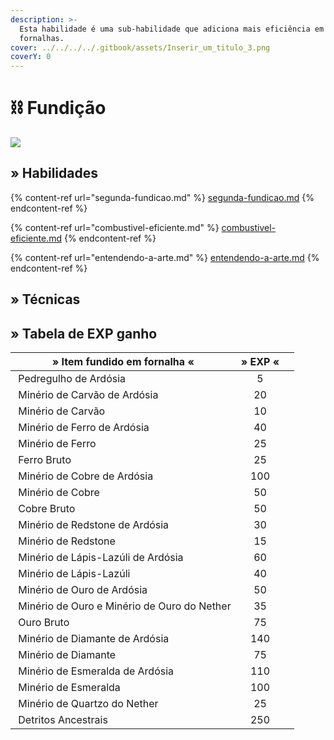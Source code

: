 ```yaml
---
description: >-
  Esta habilidade é uma sub-habilidade que adiciona mais eficiência em
  fornalhas.
cover: ../../../../.gitbook/assets/Inserir_um_titulo_3.png
coverY: 0
---
```


# ⛓ Fundição

![](../../../../.gitbook/assets/SmeltingSkill.webp)

## » Habilidades

{% content-ref url="segunda-fundicao.md" %}
[segunda-fundicao.md](segunda-fundicao.md)
{% endcontent-ref %}

{% content-ref url="combustivel-eficiente.md" %}
[combustivel-eficiente.md](combustivel-eficiente.md)
{% endcontent-ref %}

{% content-ref url="entendendo-a-arte.md" %}
[entendendo-a-arte.md](entendendo-a-arte.md)
{% endcontent-ref %}

## » Técnicas

## » Tabela de EXP ganho

<table><thead><tr><th>» Item fundido em fornalha «</th><th align="center">» EXP «</th><th data-hidden></th></tr></thead><tbody><tr><td><img src="../../../../.gitbook/assets/Cobbled_Deepslate_JE2_BE1.webp" alt="" data-size="line"> Pedregulho de Ardósia</td><td align="center">5</td><td></td></tr><tr><td><img src="../../../../.gitbook/assets/Deepslate_Coal_Ore_JE1_BE2.webp" alt="" data-size="line"> Minério de Carvão de Ardósia</td><td align="center">20</td><td></td></tr><tr><td><img src="../../../../.gitbook/assets/Min%3Frio_de_carv%3Fo_EJ2_EB2.webp" alt="" data-size="line"> Minério de Carvão</td><td align="center">10</td><td></td></tr><tr><td><img src="../../../../.gitbook/assets/Deepslate_Iron_Ore_JE2_BE1.webp" alt="" data-size="line"> Minério de Ferro de Ardósia</td><td align="center">40</td><td></td></tr><tr><td><img src="../../../../.gitbook/assets/Iron_Ore_JE2_BE2.webp" alt="" data-size="line"> Minério de Ferro</td><td align="center">25</td><td></td></tr><tr><td><img src="../../../../.gitbook/assets/Raw_Iron_JE3_BE2.webp" alt="" data-size="line"> Ferro Bruto</td><td align="center">25</td><td></td></tr><tr><td><img src="../../../../.gitbook/assets/Deepslate_Copper_Ore_JE1_BE1.webp" alt="" data-size="line"> Minério de Cobre de Ardósia</td><td align="center">100</td><td></td></tr><tr><td><img src="../../../../.gitbook/assets/Copper_Ore_%28W%29_BE2.webp" alt="" data-size="line"> Minério de Cobre</td><td align="center">50</td><td></td></tr><tr><td><img src="../../../../.gitbook/assets/Raw_Copper_JE3_BE2.webp" alt="" data-size="line"> Cobre Bruto</td><td align="center">50</td><td></td></tr><tr><td><img src="../../../../.gitbook/assets/Deepslate_Redstone_Ore_JE2_BE1.webp" alt="" data-size="line"> Minério de Redstone de Ardósia</td><td align="center">30</td><td></td></tr><tr><td><img src="../../../../.gitbook/assets/Redstone_Ore_JE4_BE3.webp" alt="" data-size="line"> Minério de Redstone</td><td align="center">15</td><td></td></tr><tr><td><img src="../../../../.gitbook/assets/Deepslate_Lapis_Lazuli_Ore_JE2_BE1.webp" alt="" data-size="line"> Minério de Lápis-Lazúli de Ardósia</td><td align="center">60</td><td></td></tr><tr><td><img src="../../../../.gitbook/assets/Lapis_Lazuli_Ore_%28pre-release%29.webp" alt="" data-size="line"> Minério de Lápis-Lazúli</td><td align="center">40</td><td></td></tr><tr><td><img src="../../../../.gitbook/assets/Deepslate_Gold_Ore_JE2_BE1.webp" alt="" data-size="line"> Minério de Ouro de Ardósia</td><td align="center">50</td><td></td></tr><tr><td><img src="../../../../.gitbook/assets/Gold_Ore_JE1.webp" alt="" data-size="line"> Minério de Ouro e Minério de Ouro do Nether</td><td align="center">35</td><td></td></tr><tr><td><img src="../../../../.gitbook/assets/Raw_Gold_JE3_BE2.webp" alt="" data-size="line"> Ouro Bruto</td><td align="center">75</td><td></td></tr><tr><td><img src="../../../../.gitbook/assets/Deepslate_Diamond_Ore_JE2_BE1.webp" alt="" data-size="line"> Minério de Diamante de Ardósia</td><td align="center">140</td><td></td></tr><tr><td><img src="../../../../.gitbook/assets/Diamond_Ore_JE5_BE5.webp" alt="" data-size="line"> Minério de Diamante</td><td align="center">75</td><td></td></tr><tr><td><img src="../../../../.gitbook/assets/Deepslate_Emerald_Ore_JE1_BE1.webp" alt="" data-size="line"> Minério de Esmeralda de Ardósia</td><td align="center">110</td><td></td></tr><tr><td><img src="../../../../.gitbook/assets/Emerald_Ore_JE4_BE3.webp" alt="" data-size="line"> Minério de Esmeralda</td><td align="center">100</td><td></td></tr><tr><td><img src="../../../../.gitbook/assets/Nether_Quartz_Ore_JE3_BE2.webp" alt="" data-size="line"> Minério de Quartzo do Nether</td><td align="center">25</td><td></td></tr><tr><td><img src="../../../../.gitbook/assets/Ancient_Debris_JE1_BE1.webp" alt="" data-size="line"> Detritos Ancestrais</td><td align="center">250</td><td></td></tr></tbody></table>
